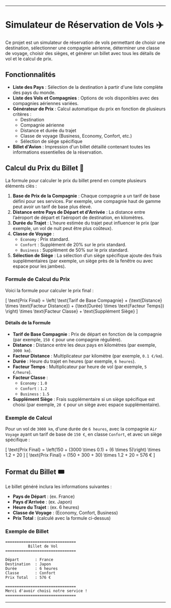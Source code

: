 

---

# Simulateur de Réservation de Vols ✈️

Ce projet est un simulateur de réservation de vols permettant de choisir une destination, sélectionner une compagnie aérienne, déterminer une classe de voyage, choisir des sièges, et générer un billet avec tous les détails de vol et le calcul de prix.

## Fonctionnalités

- **Liste des Pays** : Sélection de la destination à partir d'une liste complète des pays du monde.
- **Liste des Vols et Compagnies** : Options de vols disponibles avec des compagnies aériennes variées.
- **Générateur de Prix** : Calcul automatique du prix en fonction de plusieurs critères :
  - Destination
  - Compagnie aérienne
  - Distance et durée du trajet
  - Classe de voyage (Business, Economy, Confort, etc.)
  - Sélection de siège spécifique
- **Billet d'Avion** : Impression d'un billet détaillé contenant toutes les informations essentielles de la réservation.

## Calcul du Prix du Billet 🎫

La formule pour calculer le prix du billet prend en compte plusieurs éléments clés :

1. **Base de Prix de la Compagnie** : Chaque compagnie a un tarif de base défini pour ses services. Par exemple, une compagnie haut de gamme peut avoir un tarif de base plus élevé.
2. **Distance entre Pays de Départ et d'Arrivée** : La distance entre l’aéroport de départ et l’aéroport de destination, en kilomètres.
3. **Durée du Trajet** : L'heure estimée du trajet peut influencer le prix (par exemple, un vol de nuit peut être plus coûteux).
4. **Classe de Voyage** : 
   - `Economy` : Prix standard.
   - `Confort` : Supplément de 20% sur le prix standard.
   - `Business` : Supplément de 50% sur le prix standard.
5. **Sélection de Siège** : La sélection d’un siège spécifique ajoute des frais supplémentaires (par exemple, un siège près de la fenêtre ou avec espace pour les jambes).

### Formule de Calcul du Prix

Voici la formule pour calculer le prix final :

\[
\text{Prix Final} = \left( \text{Tarif de Base Compagnie} + (\text{Distance} \times \text{Facteur Distance}) + (\text{Durée} \times \text{Facteur Temps}) \right) \times \text{Facteur Classe} + \text{Supplément Siège}
\]

#### Détails de la Formule

- **Tarif de Base Compagnie** : Prix de départ en fonction de la compagnie (par exemple, `150 €` pour une compagnie régulière).
- **Distance** : Distance entre les deux pays en kilomètres (par exemple, `3000 km`).
- **Facteur Distance** : Multiplicateur par kilomètre (par exemple, `0.1 €/km`).
- **Durée** : Heure du trajet en heures (par exemple, `6 heures`).
- **Facteur Temps** : Multiplicateur par heure de vol (par exemple, `5 €/heure`).
- **Facteur Classe** :
  - `Economy` : `1.0`
  - `Confort` : `1.2`
  - `Business` : `1.5`
- **Supplément Siège** : Frais supplémentaire si un siège spécifique est choisi (par exemple, `20 €` pour un siège avec espace supplémentaire).

### Exemple de Calcul

Pour un vol de `3000 km`, d'une durée de `6 heures`, avec la compagnie `Air Voyage` ayant un tarif de base de `150 €`, en classe `Confort`, et avec un siège spécifique :

\[
\text{Prix Final} = \left(150 + (3000 \times 0.1) + (6 \times 5)\right) \times 1.2 + 20
\]
\[
\text{Prix Final} = (150 + 300 + 30) \times 1.2 + 20 = 576 €
\]

## Format du Billet 🎟️

Le billet généré inclura les informations suivantes :

- **Pays de Départ** : (ex. France)
- **Pays d'Arrivée** : (ex. Japon)
- **Heure du Trajet** : (ex. 6 heures)
- **Classe de Voyage** : (Economy, Confort, Business)
- **Prix Total** : (calculé avec la formule ci-dessus)

### Exemple de Billet

```
===============================
          Billet de Vol         
===============================

Départ       : France
Destination  : Japon
Durée        : 6 heures
Classe       : Confort
Prix Total   : 576 €

===============================
Merci d'avoir choisi notre service !
===============================
```

---


